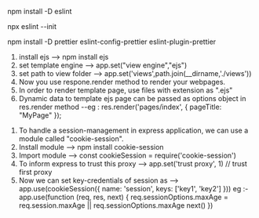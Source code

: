 <!-- Command to Install eslint -->

npm install -D eslint

<!-- To create a eslintrc.json file -->

npx eslint --init

<!-- Command to install and config prettier -->

npm install -D prettier eslint-config-prettier eslint-plugin-prettier

<!-- To setup a template engine in Node Application -->

1. install ejs --> npm install ejs
2. set template engine --> app.set("view engine","ejs")
3. set path to view folder --> app.set('views',path.join(\_\_dirname,'./views'))
4. Now you use respone.render method to render your webpages.
5. In order to render template page, use files with extension as ".ejs"
6. Dynamic data to template ejs page can be passed as options object in res.render method
   --eg : res.render('pages/index', { pageTitle: "MyPage" });

<!-- Way to handle session management -->

1. To handle a session-management in express application, we can use a module called "cookie-session".
2. Install module --> npm install cookie-session
3. Import module --> const cookieSession = require('cookie-session')
4. To inform express to trust this proxy --> app.set('trust proxy', 1) // trust first proxy
5. Now we can set key-credentials of session as -->
   app.use(cookieSession({
   name: 'session',
   keys: ['key1', 'key2']
   }))
   eg :-
   app.use(function (req, res, next) {
   req.sessionOptions.maxAge = req.session.maxAge || req.sessionOptions.maxAge
   next()
   })
